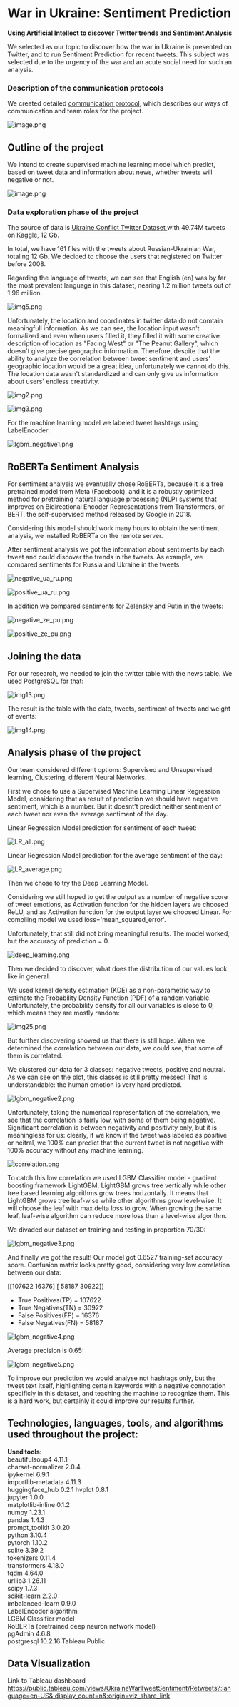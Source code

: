  # War in Ukraine: Sentiment Prediction

**Using Artificial Intellect to discover Twitter trends and Sentiment Analysis**

We selected as our topic to discover how the war in Ukraine is presented on Twitter, and to run Sentiment Prediction for recent tweets. This subject was selected due to the urgency of the war and an acute social need for such an analysis.


### Description of the communication protocols

We created detailed [communication protocol](https://github.com/aiscience-22/UA_War/blob/main/Notes%20/Communication_protocol.md), which describes our ways of communication and team roles for the project.

![image.png](/Preliminary_Data_Analysis/Twitter/Resources/Images/image.png) 

## Outline of the project

We intend to create supervised machine learning model which predict, based on tweet data and information about news, whether tweets will negative or not.

![image.png](/Preliminary_Data_Analysis/Twitter/Resources/Images/image.png) 


### Data exploration phase of the project

The source of data is [Ukraine Conflict Twitter Dataset ](https://www.kaggle.com/datasets/bwandowando/ukraine-russian-crisis-twitter-dataset-1-2-m-rows?select=0801_UkraineCombinedTweetsDeduped.csv.gzip) with 49.74M tweets on Kaggle, 12 Gb. 

In total, we have 161 files with the tweets about Russian-Ukrainian War, totaling 12 Gb. We decided to choose the users that registered on Twitter before 2008. 

Regarding the language of tweets, we can see that English (en) was by far the most prevalent language in this dataset, nearing 1.2 million tweets out of 1.96 million. 

![img5.png](/Preliminary_Data_Analysis/Twitter/Resources/Images/img5.png) 

Unfortunately, the location and coordinates in twitter data do not comtain meaningfull information. As we can see, the location input wasn't formalized and even when users filled it, they filled it with some creative description of location as "Facing West" or "The Peanut Gallery", which doesn't give precise geographic information. Therefore, despite that the ability to analyze the correlation between tweet sentiment and users' geographic location would be a great idea, unfortunately we cannot do this. The location data wasn't standardized and can only give us information about users' endless creativity.

![img2.png](/Preliminary_Data_Analysis/Twitter/Resources/Images/img2.png) 

![img3.png](/Preliminary_Data_Analysis/Twitter/Resources/Images/img3.png) 

For the machine learning model we labeled tweet hashtags using LabelEncoder:

![lgbm_negative1.png](/Preliminary_Data_Analysis/Twitter/Resources/Images/lgbm_negative1.png) 

## RoBERTa Sentiment Analysis

For sentiment analysis we eventually chose RoBERTa, because it is a free pretrained model from Meta (Facebook), and it is a robustly optimized method for pretraining natural language processing (NLP) systems that improves on Bidirectional Encoder Representations from Transformers, or BERT, the self-supervised method released by Google in 2018.

Considering this model should work many hours to obtain the sentiment analysis, we installed RoBERTa on the remote server.

After sentiment analysis we got the information about sentiments by each tweet and could discover the trends in the tweets.
As example, we compared sentiments for Russia and Ukraine in the tweets:

![negative_ua_ru.png](/Preliminary_Data_Analysis/Twitter/Resources/Images/negative_ua_ru.png)

![positive_ua_ru.png](/Preliminary_Data_Analysis/Twitter/Resources/Images/positive_ua_ru.png)

In addition we compared sentiments for Zelensky and Putin in the tweets:

![negative_ze_pu.png](/Preliminary_Data_Analysis/Twitter/Resources/Images/negative_ze_pu.png)

![positive_ze_pu.png](/Preliminary_Data_Analysis/Twitter/Resources/Images/positive_ze_pu.png)


## Joining the data

For our research, we needed to join the twitter table with the news table. We used PostgreSQL for that:

![img13.png](/Preliminary_Data_Analysis/Twitter/Resources/Images/img13.png)

The result is the table with the date, tweets, sentiment of tweets and weight of events:

![img14.png](/Preliminary_Data_Analysis/Twitter/Resources/Images/img14.png)

## Analysis phase of the project

Our team considered different options: Supervised and Unsupervised learning, Clustering, different Neural Networks.  

First we chose to use a Supervised Machine Learning Linear Regression Model, considering that as result of prediction we should have negative sentiment, which is a number. But it doesnt't predict neither sentiment of each tweet nor even the average sentiment of the day.

Linear Regression Model prediction for sentiment of each tweet:

![LR_all.png](/Preliminary_Data_Analysis/Twitter/Resources/Images/LR_all.png)

Linear Regression Model prediction for the average sentiment of the day:

![LR_average.png](/Preliminary_Data_Analysis/Twitter/Resources/Images/LR_average.png)

Then we chose to try the Deep Learning Model.

Considering we still hoped to get the output as a number of negative score of tweet emotions, as Activation function for the hidden layers we choosed ReLU, and as Activation function for the output layer we choosed Linear. For compiling model we used loss='mean_squared_error'.

Unfortunately, that still did not bring meaningful results. The model worked, but the accuracy of prediction = 0.

![deep_learning.png](/Preliminary_Data_Analysis/Twitter/Resources/Images/deep_learning.png) 

Then we decided to discover, what does the distribution of our values look like in general. 

We used kernel density estimation (KDE) as a non-parametric way to estimate the Probability Density Function (PDF) of a random variable. Unfortunately, the probability density for all our variables is close to 0, which means they are mostly random:

![img25.png](/Preliminary_Data_Analysis/Twitter/Resources/Images/img25.png) 

But further discovering showed us that there is still hope. When we determined the correlation between our data, we could see, that some of them is correlated. 

We clustered our data for 3 classes: negative tweets, positive and neutral. As we can see on the plot, this classes is still pretty messed! That is understandable: the human emotion is very hard predicted.

![lgbm_negative2.png](/Preliminary_Data_Analysis/Twitter/Resources/Images/lgbm_negative2.png) 

Unfortunately, taking the numerical representation of the correlation, we see that the correlation is fairly low, with some of them being negative. Significant correlation is between negativity and positivity only, but it is meaningless for us: clearly, if we know if the tweet was labeled as positive or neitral, we 100% can predict that the current tweet is not negative with 100% accuracy without any machine learning.

![correlation.png](/Preliminary_Data_Analysis/Twitter/Resources/Images/correlation.png) 

To catch this low correlation we used LGBM Classifier model - gradient boosting framework LightGBM. LightGBM grows tree vertically while other tree based learning algorithms grow trees horizontally. It means that LightGBM grows tree leaf-wise while other algorithms grow level-wise. It will choose the leaf with max delta loss to grow. When growing the same leaf, leaf-wise algorithm can reduce more loss than a level-wise algorithm.

We divaded our dataset on training and testing in proportion 70/30:

![lgbm_negative3.png](/Preliminary_Data_Analysis/Twitter/Resources/Images/lgbm_negative3.png) 

And finally we got the result! Our model got 0.6527 training-set accuracy score.
Confusion matrix looks pretty good, considering very low correlation between our data:

 [[107622  16376]
 [ 58187  30922]]

* True Positives(TP) =  107622
* True Negatives(TN) =  30922
* False Positives(FP) =  16376
* False Negatives(FN) =  58187

![lgbm_negative4.png](/Preliminary_Data_Analysis/Twitter/Resources/Images/lgbm_negative4.png) 

Average precision is 0.65:

![lgbm_negative5.png](/Preliminary_Data_Analysis/Twitter/Resources/Images/lgbm_negative5.png) 

To improve our prediction we would analyse not hashtags only, but the tweet text itself, highlighting certain keywords with a negative connotation specificly in this dataset, and teaching the machine to recognize them. This is a hard work, but certainly it could improve our results further. 
 
## Technologies, languages, tools, and algorithms used throughout the project:  

**Used tools:**  
beautifulsoup4            4.11.1  
charset-normalizer        2.0.4  
ipykernel                 6.9.1  
importlib-metadata        4.11.3   
huggingface_hub           0.2.1 
hvplot                    0.8.1  
jupyter                   1.0.0   
matplotlib-inline         0.1.2   
numpy                     1.23.1    
pandas                    1.4.3    
prompt_toolkit            3.0.20    
python                    3.10.4   
pytorch                   1.10.2  
sqlite                    3.39.2   
tokenizers                0.11.4  
transformers              4.18.0  
tqdm                      4.64.0   
urllib3                   1.26.11   
scipy                     1.7.3  
scikit-learn              2.2.0  
imbalanced-learn          0.9.0  
LabelEncoder algorithm  
LGBM Classifier model  
RoBERTa (pretrained deep neuron network model)  
pgAdmin                   4.6.8    
postgresql              10.2.16 
Tableau Public 

## Data Visualization 
Link to Tableau dashboard – https://public.tableau.com/views/UkraineWarTweetSentiment/Retweets?:language=en-US&:display_count=n&:origin=viz_share_link
